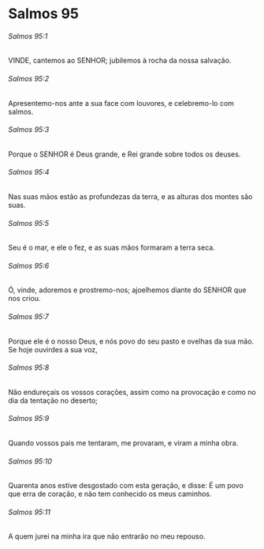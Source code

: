# Salmos 95

###### Salmos 95:1

VINDE, cantemos ao SENHOR; jubilemos à rocha da nossa salvação.

###### Salmos 95:2

Apresentemo-nos ante a sua face com louvores, e celebremo-lo com salmos.

###### Salmos 95:3

Porque o SENHOR é Deus grande, e Rei grande sobre todos os deuses.

###### Salmos 95:4

Nas suas mãos estão as profundezas da terra, e as alturas dos montes são suas.

###### Salmos 95:5

Seu é o mar, e ele o fez, e as suas mãos formaram a terra seca.

###### Salmos 95:6

Ó, vinde, adoremos e prostremo-nos; ajoelhemos diante do SENHOR que nos criou.

###### Salmos 95:7

Porque ele é o nosso Deus, e nós povo do seu pasto e ovelhas da sua mão. Se hoje ouvirdes a sua voz,

###### Salmos 95:8

Não endureçais os vossos corações, assim como na provocação e como no dia da tentação no deserto;

###### Salmos 95:9

Quando vossos pais me tentaram, me provaram, e viram a minha obra.

###### Salmos 95:10

Quarenta anos estive desgostado com esta geração, e disse: É um povo que erra de coração, e não tem conhecido os meus caminhos.

###### Salmos 95:11

A quem jurei na minha ira que não entrarão no meu repouso.

